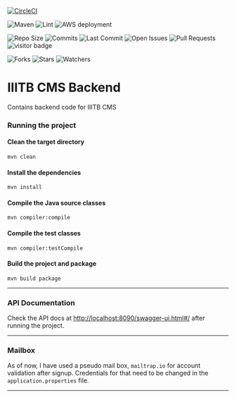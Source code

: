 [![CircleCI](https://circleci.com/gh/akshathkaushal/IIITB-CMS-Backend.svg?circle-token=82792b994f6b5a5e5baf538ed6d2f2b50ea144b7)](https://app.circleci.com/pipelines/github/akshathkaushal/IIITB-CMS-Backend)

![Maven](https://github.com/akshathkaushal/IIITB-CMS-Backend/actions/workflows/mvn-verify.yml/badge.svg)
![Lint](https://github.com/akshathkaushal/IIITB-CMS-Backend/actions/workflows/linter.yml/badge.svg)
![AWS deployment](https://github.com/akshathkaushal/IIITB-CMS-Backend/actions/workflows/deploy.yml/badge.svg)

![Repo Size](https://img.shields.io/github/repo-size/akshathkaushal/IIITB-CMS-Backend)
![Commits](https://img.shields.io/github/commit-activity/w/akshathkaushal/IIITB-CMS-Backend)
![Last Commit](https://img.shields.io/github/last-commit/akshathkaushal/IIITB-CMS-Backend/master)
![Open Issues](https://img.shields.io/github/issues-raw/akshathkaushal/IIITB-CMS-Backend)
![Pull Requests](https://img.shields.io/github/issues-pr-raw/akshathkaushal/IIITB-CMS-Backend)
![visitor badge](https://visitor-badge.glitch.me/badge?page_id=akshathkaushal.IIITB-CMS-Backend&left_text=Visitors)

![Forks](https://img.shields.io/github/forks/akshathkaushal/IIITB-CMS-Backend?style=social)
![Stars](https://img.shields.io/github/stars/akshathkaushal/IIITB-CMS-Backend?style=social)
![Watchers](https://img.shields.io/github/watchers/akshathkaushal/IIITB-CMS-Backend?style=social)

# IIITB CMS Backend
Contains backend code for IIITB CMS

### Running the project
#### Clean the target directory
`mvn clean`
#### Install the dependencies
`mvn install`
#### Compile the Java source classes
`mvn compiler:compile`
#### Compile the test classes
`mvn compiler:testCompile`
#### Build the project and package
`mvn build package`

***

### API Documentation
Check the API docs at [http://localhost:8090/swagger-ui.html#/](http://localhost:8090/swagger-ui.html#/) after running the project.

***
### Mailbox
As of now, I have used a pseudo mail box, `mailtrap.io` for account validation after signup. Credentials for that need to be changed in the `application.properties` file.

***
